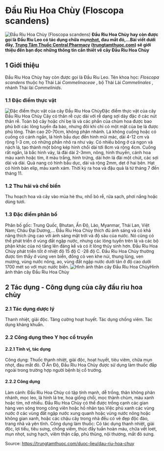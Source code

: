 # Đầu Rìu Hoa Chùy (Floscopa scandens)

![Đầu Rìu Hoa Chùy \(Floscopa scandens\)](https://trungtamthuoc.com/images/others/dau-riu-hoa-chuy-6838.jpg)
**Đầu Rìu Hoa Chùy hay còn được gọi là Đầu Rìu Leo có tác dụng chữa mụn[nhọt](https://trungtamthuoc.com/bai-viet/nhot "nhọt"), đau mắt đỏ,...Bài viết dưới đây, [Trung Tâm Thuốc Central Pharmacy](https://trungtamthuoc.com/ "Trung Tâm Thuốc Central Pharmacy") ([trungtamthuoc.com](https://trungtamthuoc.com/ "trungtamthuoc.com")) sẽ giới thiệu đến bạn đọc những thông tin cần thiết về cây Đầu Rìu Hoa Chùy**
##  1 Giới thiệu
Đầu Rìu Hoa Chùy hay còn được gọi là Đầu Rìu Leo.
Tên khoa học: _Floscopa scandens_ thuộc họ Thài Lài _Commelinaceae_ , bộ Thài Lài _Commelinales_ , nhánh Thài lài _Commelinids_.
### 1.1 Đặc điểm thực vật
![Đặc điểm thực vật của cây Đầu Rìu Hoa Chùy](https://trungtamthuoc.com/images/item/dau-riu-hoa-chuy-0.jpg)Đặc điểm thực vật của cây Đầu Rìu Hoa Chùy
Cây có thân rễ cực dài với rễ dạng sợi dày đặc ở các nút thân rễ.
Toàn bộ cây hoặc chỉ bẹ lá và các phần của chùm hoa được bao phủ bởi các lông tuyến đa bào, nhưng đôi khi chỉ có một mặt của bẹ lá được phủ lông.
Thân cao 20-70cm, không phân nhánh.
Lá không cuống hoặc có cuống có cánh ngắn, lá hình bầu dục đến hình mũi mác, dài 4-12 cm và rộng 1-3 cm, có những phần nhô ra như vảy.
Có nhiều bông ở cả ngọn và nách lá, tạo thành một bông kép hình chổi dài tới 8cm và rộng 4cm.
Cuống rất ngắn, lá bắc hình vảy, lá đài dài 2-3mm, nông, hình thuyền, cánh hoa màu xanh hoặc tím, ít màu trắng, hình trứng, dài hơn lá đài một chút, các sợi dài và dài.
Quả nang có hình bầu dục, dài và rộng 2mm, dẹt ở hai bên. Hạt có hình bán elip, màu xanh xám.
Thời kỳ ra hoa và đậu quả là từ tháng 7 đến tháng 11.
### 1.2 Thu hái và chế biến
Thu hoạch hoa và cây vào mùa hè thu, nhổ bỏ rễ, rửa sạch, phơi nắng hoặc dùng tươi.
### 1.3 Đặc điểm phân bố
Phân bố gốc: Trung Quốc, Bhutan, Ấn Độ, Lào, Myanmar, Thái Lan, Việt Nam; Châu Đại Dương,...
Đầu Rìu Hoa Chùy thích đủ ánh sáng và có khả năng thích ứng cao với ánh sáng mặt trời và độ sâu của nước. Nó cũng có thể phát triển ở vùng đất ngập nước, nhưng các lông tuyến trên lá và các bộ phận khác của nó tăng lên đáng kể và có ít lông thủy sinh hơn. Đầu Rìu Hoa Chùy phát triển tốt ở nhiệt độ 15 độ C -28 độ C. Đầu Rìu Hoa Chùy thường được tìm thấy ở vùng ven biển, đồng cỏ ven khe núi, thung lũng, ven mương, vùng nước nông, ao, vùng đất ngập nước dưới tán ở độ cao dưới 1700 mét so với mực nước biển.
![Hình ảnh thân cây Đầu Rìu Hoa Chùy](https://trungtamthuoc.com/images/item/dau-riu-hoa-chuy-1.jpg)Hình ảnh thân cây Đầu Rìu Hoa Chùy
##  2 Tác dụng - Công dụng của cây đầu rìu hoa chùy
### 2.1 Tác dụng dược lý
Thanh nhiệt, giải độc.
Tăng cường hoạt huyết.
Tác dụng chống viêm.
Tác dụng kháng khuẩn.
### 2.2 Công dụng theo Y học cổ truyền
#### 2.2.1 Tính vị, tác dụng
Công dụng: Thuốc thanh nhiệt, giải độc, hoạt huyết, tiêu viêm, chữa mụn nhọt, đau mắt đỏ.
Ở Ấn Độ, Đầu Rìu Hoa Chùy được sử dụng làm thuốc đắp ngoài trong trường hợp người bệnh bị cổ trướng.
#### 2.2.2 Công dụng
Làm cảnh: Đầu Rìu Hoa Chùy có tập tính mạnh, dễ trồng, thân không phân nhánh, mọc leo, lá hình lá tre, hoa giống chổi, mọc thành chùm, màu xanh hoặc tím, nở nhiều. Đầu Rìu Hoa Chùy có thể được trồng cạnh các gian hàng ven sông trong công viên hoặc hồ nhân tạo.Việc phủ xanh các vùng nước ở các vùng đất ngập nước xung quanh hoặc vùng nước nông hoặc không gian xanh, hoặc các chậu cây trong nhà đều có vẻ đẹp độc đáo, trang nhã và yên tĩnh.
Công dụng làm thuốc: Có tác dụng thanh nhiệt, giải độc, lợi tiểu, tiêu sưng, chống viêm, thúc đẩy tuần hoàn máu, chữa vết loét, mụn nhọt, sưng hạch, viêm thận cấp, phù thũng, nội thương, mắt đỏ sưng.


Source: https://trungtamthuoc.com/duoc-lieu/dau-riu-hoa-chuy